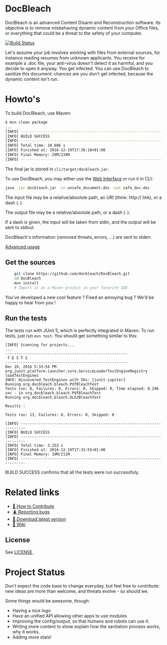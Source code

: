 # DocBleach

DocBleach is an advanced Content Disarm and Reconstruction software.
Its objective is to remove misbehaving dynamic content from your Office
files, or everything that could be a threat to the safety of your computer.

[![Build Status][travis_img]][travis_link]

Let's assume your job involves working with files from external sources, for
instance reading resumes from unknown applicants. You receive for example a .doc
file, your anti-virus doesn't detect it as harmful, and you decide to open it
anyway. You get infected.
You can use DocBleach to sanitize this document: chances are you don't get
infected, because the dynamic content isn't run.

# Howto's
To build DocBleach, use Maven:
```bash
$ mvn clean package
...
[INFO] ------------------------------------------------------------------------
[INFO] BUILD SUCCESS
[INFO] ------------------------------------------------------------------------
[INFO] Total time: 10.696 s
[INFO] Finished at: 2016-12-19T17:36:10+01:00
[INFO] Final Memory: 29M/234M
[INFO] ------------------------------------------------------------------------
```
The final jar is stored in `cli/target/docbleach.jar`.


To use DocBleach, you may either use the [Web Interface][webI] or run it in CLI:
```bash
java -jar docbleach.jar -in unsafe_document.doc -out safe_doc.doc
```

The input file may be a relative/absolute path, an URI (think: http:// link),
or a dash (`-`).

The output file may be a relative/absolute path, or a dash (`-`).

If a dash is given, the input will be taken from stdin, and the output will be
sent to stdout.

DocBleach's information (removed threats, errors, ...) are sent to stderr.

[Advanced usage][wiki-adv-usage]

## Get the sources

```bash
    git clone https://github.com/docbleach/DocBleach.git
    cd DocBleach
    mvn install
    # Import it as a Maven project in your favorite IDE
```

You've developed a new cool feature ? Fixed an annoying bug ? We'd be happy
to hear from you !

## Run the tests
The tests run with JUnit 5, which is perfectly integrated in Maven.
To run tests, just run `mvn test`. You should get something similar to this:

```
[INFO] Scanning for projects...
...
-------------------------------------------------------
 T E S T S
-------------------------------------------------------
Dec 19, 2016 5:33:54 PM org.junit.platform.launcher.core.ServiceLoaderTestEngineRegistry loadTestEngines
INFO: Discovered TestEngines with IDs: [junit-jupiter]
Running org.docbleach.bleach.PdfBleachTest
Tests run: 8, Failures: 0, Errors: 0, Skipped: 0, Time elapsed: 0.246 sec - in org.docbleach.bleach.PdfBleachTest
Running org.docbleach.bleach.OLE2BleachTest

Results :

Tests run: 13, Failures: 0, Errors: 0, Skipped: 0

[INFO] ------------------------------------------------------------------------
[INFO] BUILD SUCCESS
[INFO] ------------------------------------------------------------------------
[INFO] Total time: 3.252 s
[INFO] Finished at: 2016-12-19T17:33:55+01:00
[INFO] Final Memory: 19M/211M
[INFO] ------------------------------------------------------------------------
```

BUILD SUCCESS confirms that all the tests were run successfuly.


# Related links

 * [:wrench: How to Contribute][contribute]
 * [:beetle: Reporting bugs][issues]
 * [:gem: Download latest version][release-page]
 * [:mag_right: Wiki][wiki]

## License

See [LICENSE][license].


# Project Status

Don't expect the code base to change everyday, but feel free to contribute: new ideas are more than
welcome,  and threats evolve - so should we.

Some things would be awesome, though:
- Having a nice logo
- Have an unified API allowing other apps to use modules
- Improving the config/output, so that humans and robots can use it.
- Writing more content to show explain how the sanitation process works, why it works.
- Adding more stats!



[release-page]: https://github.com/docbleach/docbleach/releases
[webI]: https://github.com/docbleach/DocBleach-Web
[travis_img]: https://api.travis-ci.org/docbleach/DocBleach.svg?branch=master
[travis_link]: https://travis-ci.org/docbleach/DocBleach
[issues]: https://github.com/docbleach/DocBleach/issues
[contribute]: https://github.com/docbleach/DocBleach/blob/master/CONTRIBUTING.md
[license]: https://github.com/docbleach/DocBleach/blob/master/LICENSE
[wiki]: https://github.com/docbleach/DocBleach/wiki
[wiki-adv-usage]: https://github.com/docbleach/DocBleach/wiki/Advanced-usage
